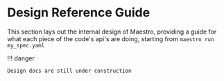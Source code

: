 # Design Reference Guide

This section lays out the internal design of Maestro, providing a guide for what each piece of the code's api's are doing, starting from `maestro run my_spec.yaml`

!!! danger

    Design docs are still under construction
